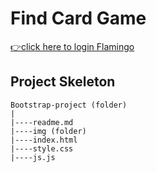 <h1>Find Card Game</h1>

[👉click here to login Flamingo](https://ilkerkr.github.io/Find-Card-Game/)

<h2>Project Skeleton</h2>

```
Bootstrap-project (folder)
|
|----readme.md                  
|----img (folder)             
|----index.html  
|----style.css
|----js.js
```